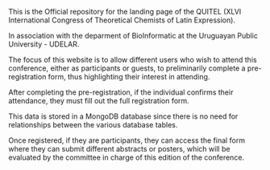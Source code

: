 This is the Official repository for the landing page of the QUITEL (XLVI International Congress of Theoretical Chemists of Latin Expression).

In association with the deparment of BioInformatic at the Uruguayan Public University - UDELAR.

The focus of this website is to allow different users who wish to attend this conference, either as participants or guests, to preliminarily complete a pre-registration form, thus highlighting their interest in attending.

After completing the pre-registration, if the individual confirms their attendance, they must fill out the full registration form.

This data is stored in a MongoDB database since there is no need for relationships between the various database tables.

Once registered, if they are participants, they can access the final form where they can submit different abstracts or posters, which will be evaluated by the committee in charge of this edition of the conference.
